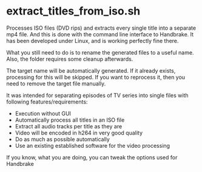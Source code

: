 # extract_titles_from_iso.sh
Processes ISO files (DVD rips) and extracts every single title into a separate mp4 file.
And this is done with the command line interface to Handbrake.
It has been developed under Linux, and is working perfectly fine there.

What you still need to do is to rename the generated files to a useful name.
Also, the folder requires some cleanup afterwards.

The target name will be automatically generated. If it already exists, processing for this will be skipped.
If you want to reprocess it, then you need to remove the target file manually.

It was intended for separating episodes of TV series into single files with following features/requirements:
- Execution without GUI
- Automatically process all titles in an ISO file
- Extract all audio tracks per title as they are
- Video will be encoded in h264 in very good quality
- Do as much as possible automatically
- Use an existing established software for the video processing

If you know, what you are doing, you can tweak the options used for Handbrake
